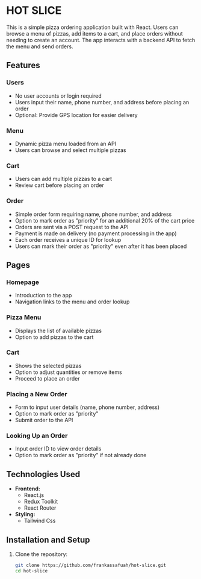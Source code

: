 # HOT SLICE

This is a simple pizza ordering application built with React. Users can browse a menu of pizzas, add items to a cart, and place orders without needing to create an account. The app interacts with a backend API to fetch the menu and send orders.

## Features

### Users
- No user accounts or login required
- Users input their name, phone number, and address before placing an order
- Optional: Provide GPS location for easier delivery

### Menu
- Dynamic pizza menu loaded from an API
- Users can browse and select multiple pizzas

### Cart
- Users can add multiple pizzas to a cart
- Review cart before placing an order

### Order
- Simple order form requiring name, phone number, and address
- Option to mark order as "priority" for an additional 20% of the cart price
- Orders are sent via a POST request to the API
- Payment is made on delivery (no payment processing in the app)
- Each order receives a unique ID for lookup
- Users can mark their order as "priority" even after it has been placed

## Pages

### Homepage
- Introduction to the app
- Navigation links to the menu and order lookup

### Pizza Menu
- Displays the list of available pizzas
- Option to add pizzas to the cart

### Cart
- Shows the selected pizzas
- Option to adjust quantities or remove items
- Proceed to place an order

### Placing a New Order
- Form to input user details (name, phone number, address)
- Option to mark order as "priority"
- Submit order to the API

### Looking Up an Order
- Input order ID to view order details
- Option to mark order as "priority" if not already done

## Technologies Used

- **Frontend:**
  - React.js
  - Redux Toolkit
  - React Router
- **Styling:**
  - Tailwind Css

## Installation and Setup

1. Clone the repository:
   ```bash
   git clone https://github.com/frankassafuah/hot-slice.git
   cd hot-slice
